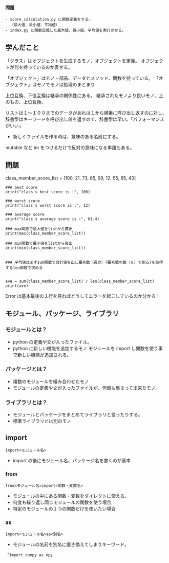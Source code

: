 #### 問題

```
- score_calculation.py に関数定義をする。
  （最大値、最小値、平均値）
- index.py に関数定義した最大値、最小値、平均値を実行させる。
```

## 学んだこと

「クラス」はオブジェクトを生成するモノ、オブジェクトを定義。
オブジェクトが何を持っているのか表せる。

「オブジェクト」はモノ・部品、データとメソッド、関数を持っている。
「オブジェクト」はモノでモノは処理のまとまり

上位互換、下位互換は継承の関係性にある。
継承されたモノより良いモノ、上のもの、上位互換。

リストは１〜１００までのデータがあれは１から順番に呼び出し返すのに対し、辞書型はキーワードを呼び出し値を返すので、辞書型は早い。「パフォーマンスがいい」

- 新しくファイルを作る時は、意味のある名前にする。

mutable など im をつけるだけで反対の意味になる単語もある。

## 問題

class_member_score_list = [100, 21, 73, 85, 99, 12, 55, 65, 43]

```
### best score
print("class's best score is :", 100)

### worst score
print("class's worst score is :", 12)

### average score
print("class's average score is :", 61.4)

### max関数で最大値をlistから算出
print(max(class_member_score_list))

### min関数で最小値をlistから算出
print(min(class_member_score_list))


### 平均値はまずsum関数で合計値を出し要素数（長さ）(要素数の数（９）で割る)を取得するlen関数で求める


ave = sum(class_member_score_list) / len(class_member_score_list)
print(ave)
```

Error は基本最後の１行を見ればどうしてエラーを起こしているのか分かる！

## モジュール、パッケージ、ライブラリ

### モジュールとは？

- python の定義や文が入ったファイル。
- python に新しい機能を追加するモノ
  モジュールを import し関数を使う事で新しい機能が追加される。

### パッケージとは？

- 複数のモジュールを組み合わせたモノ
- モジュールの定義や文が入ったファイルが、何個も集まって出来たモノ。

### ライブラリとは？

- モジュールとパッケージをまとめてライブラリと言ったりする。
- 標準ライブラリとは別のモノ

## import

```
import<モジュール名>
```

- import の後にモジュール名、パッケージ名を書くのが基本

### from

```
from<モジュール名>import<関数・変数名>
```

- モジュールの中にある関数・変数をダイレクトに使える。
- 何度も繰り返し同じモジュールの関数を使う場合
- 特定のモジュールの１つの関数だけを使いたい場合

### as

```
import<モジュール名>as<別名>
```

- モジュールの名前を別名に置き換えてしまうキーワード。

```
「import numpy as np」
```
